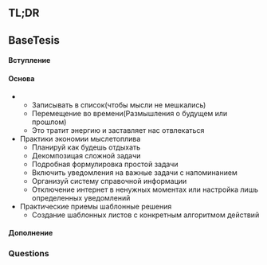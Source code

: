 ## TL;DR

## BaseTesis
#### Вступление


#### Основа
- 
	- Записывать в список(чтобы мысли не мешкались) 
	- Перемещение во времени(Размышления о будущем или прошлом) 
	- Это тратит энергию и заставляет нас отвлекаться  
- Практики экономии мыслетоплива 
	-  Планируй как будешь отдыхать  
	- Декомпозицая сложной задачи 
	- Подробная формулировка простой задачи 
	- Включить уведомления на важные задачи с напоминанием 
	- Организуй систему справочной информации 
	- Отключение интернет в ненужных моментах или настройка лишь определенных уведомлений 
- Практические приемы шаблонные решения
	- Создание шаблонных листов с конкретным алгоритмом действий
#### Дополнение

### Questions
